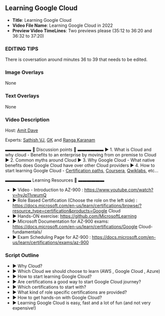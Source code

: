 ##  Learning Google Cloud

- **Title**: Learning Google Cloud
- **Video File Name**: Learning Google Cloud in 2022
- **Preview Video TimeLines**: Two previews please (35:12 to 36:20 and 36:32 to 37:20)

### EDITING TIPS

There is coversation around minutes 36 to 39 that needs to be edited. 

### Image Overlays

None

### Text Overlays

None

### Video Description

Host: [Amit Dave](https://www.linkedin.com/in/amdave/)

Experts: [Sathish VJ](https://www.linkedin.com/in/sathishvj/), [GK](https://www.linkedin.com/in/chaitanya-gk/) and [Ranga Karanam](https://www.linkedin.com/in/rangakaranam)

▬▬▬▬▬▬   💎  Discussion points 💎  ▬▬▬▬▬▬ 
► 1. What is Cloud and why cloud - Benefits to an enterprise by moving from on premise to Cloud  
► 2. Common myths around Cloud 
► 3. Why Google Cloud - What native benefits does Google Cloud have over other Cloud providers 
► 4. How to start learning Google Cloud - [Certification paths](https://cloud.google.com/certification), [Coursera](https://www.coursera.org/), [Qwiklabs](https://go.qwiklabs.com/qwiklabs-free), etc... 

▬▬▬▬▬▬ Learning Resources 🔗 ▬▬▬▬▬▬ 

- ► Video - Introduction to AZ-900 : https://www.youtube.com/watch?v=hyJp11vwumQ
- ► Role Based Certification (Choose the role on the left side) : https://docs.microsoft.com/en-us/learn/certifications/browse/?resource_type=certification&products=Google Cloud
- ► Hands-ON exercise: https://github.com/MicrosoftLearning
- ► Microsoft Documentation for AZ-900 exams: https://docs.microsoft.com/en-us/learn/certifications/Google Cloud-fundamentals/
- ► Exam Scheduling Page for AZ-900 : https://docs.microsoft.com/en-us/learn/certifications/exams/az-900


### Script Outline

- ► Why Cloud?
- ► Which Cloud we should choose to learn (AWS , Google Cloud , Azure)
- ► How to start learning Google Cloud?
- ► Are certifications a good way to start Google Cloud journey?
- ► Which certifications to start with?
- ► What kind of role specific certifications are provided?
- ► How to get hands-on with Google Cloud?
- ► Learning Google Cloud is easy, fast and a lot of fun (and not very expensive!)
